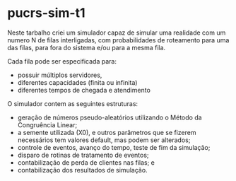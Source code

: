 # pucrs-sim-t1

Neste tarbalho criei um simulador capaz de simular uma realidade com um numero N de filas interligadas,
com probabilidades de roteamento para uma das filas, para fora do sistema e/ou para a mesma fila. 

Cada fila pode ser especificada para:
- possuir múltiplos servidores, 
- diferentes capacidades (finita ou infinita)
- diferentes tempos de chegada e atendimento

O simulador contem as seguintes estruturas:
- geração de números pseudo-aleatórios utilizando o Método da Congruência Linear;
- a semente utilizada (X0), e outros parâmetros que se fizerem necessários tem valores default, mas podem ser alterados;
- controle de eventos, avanço do tempo, teste de fim da simulação;
- disparo de rotinas de tratamento de eventos;
- contabilização de perda de clientes nas filas; e
- contabilização dos resultados de simulação.
